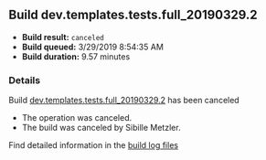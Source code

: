 ## Build dev.templates.tests.full_20190329.2
- **Build result:** `canceled`
- **Build queued:** 3/29/2019 8:54:35 AM
- **Build duration:** 9.57 minutes
### Details
Build [dev.templates.tests.full_20190329.2](https://winappstudio.visualstudio.com/web/build.aspx?pcguid=a4ef43be-68ce-4195-a619-079b4d9834c2&builduri=vstfs%3a%2f%2f%2fBuild%2fBuild%2f27404) has been canceled

+ The operation was canceled.
+ The build was canceled by Sibille Metzler.

Find detailed information in the [build log files](https://uwpctdiags.blob.core.windows.net/buildlogs/dev.templates.tests.full_20190329.2_logs.zip)
